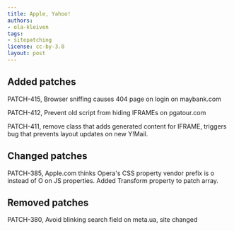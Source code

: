 ```yaml
---
title: Apple, Yahoo!
authors:
- ola-kleiven
tags:
- sitepatching
license: cc-by-3.0
layout: post
---
```


## Added patches



PATCH-415, Browser sniffing causes 404 page on login on maybank.com

PATCH-412, Prevent old script from hiding IFRAMEs on pgatour.com

PATCH-411, remove class that adds generated content for IFRAME, triggers bug that prevents layout updates on new Y!Mail.

## Changed patches



PATCH-385, Apple.com thinks Opera&#39;s CSS property vendor prefix is o instead of O on JS properties. Added Transform property to patch array.

## Removed patches



PATCH-380, Avoid blinking search field on meta.ua, site changed
